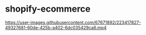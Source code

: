 # shopify-ecommerce


https://user-images.githubusercontent.com/67671892/223417827-49327681-60de-425b-a402-6dc035429ca6.mp4

